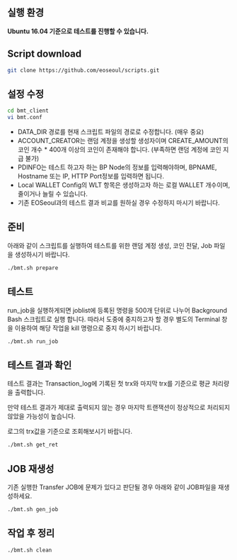 ## 실행 환경

**Ubuntu 16.04 기준으로 테스트를 진행할 수 있습니다.**

## Script download
```bash
git clone https://github.com/eoseoul/scripts.git
```

## 설정 수정
```bash
cd bmt_client
vi bmt.conf
```

* DATA_DIR 경로를 현재 스크립트 파일의 경로로 수정합니다.  (매우 중요)
* ACCOUNT_CREATOR는 랜덤 계정을 생성할 생성자이며 CREATE_AMOUNT의 코인 개수 * 400개 이상의 코인이 존재해야 합니다. (부족하면 랜덤 계정에 코인 지급 불가)
* PDINFO는 테스트 하고자 하는 BP Node의 정보를 입력해야하며, BPNAME, Hostname 또는 IP, HTTP Port정보를 입력하면 됩니다. 
* Local WALLET Config의 WLT 항목은 생성하고자 하는 로컬 WALLET 개수이며, 줄이거나 늘릴 수 있습니다. 
* 기존 EOSeoul과의 테스트 결과 비교를 원하실 경우 수정하지 마시기 바랍니다. 

## 준비

아래와 같이 스크립트를 실행하여 테스트를 위한 랜덤 계정 생성, 코인 전달, Job 파일을 생성하시기 바랍니다. 
```bash
./bmt.sh prepare
```

## 테스트

run_job을 실행하게되면 joblist에 등록된 명령을 500개 단위로 나누어 Background Bash 스크립트로 실행 합니다. 따라서 도중에 중지하고자 할 경우 별도의 Terminal 창을 이용하여 해당 작업을 kill 명령으로 중지 하시기 바랍니다. 

```bash
./bmt.sh run_job
```

## 테스트 결과 확인

테스트 결과는 Transaction_log에 기록된 첫 trx와 마지막 trx를 기준으로 평균 처리량을 출력합니다. 

만약 테스트 결과가 제대로 출력되지 않는 경우 마지막 트랜잭션이 정상적으로 처리되지 않았을 가능성이 높습니다. 

로그의 trx값을 기준으로 조회해보시기 바랍니다.  

```bash
./bmt.sh get_ret
```

## JOB 재생성 

기존 실행한 Transfer JOB에 문제가 있다고 판단될 경우 아래와 같이 JOB파일을 재생성하세요. 

```bash
./bmt.sh gen_job
```

## 작업 후 정리

```bash
./bmt.sh clean
```
